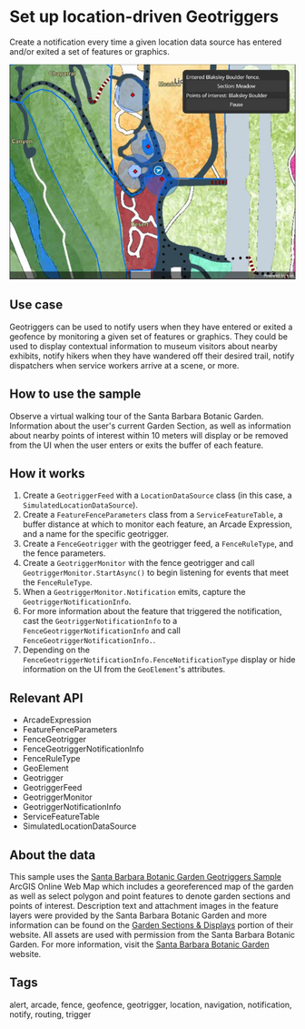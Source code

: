 # Set up location-driven Geotriggers

Create a notification every time a given location data source has entered and/or exited a set of features or graphics.

![Image of Set up location-driven Geotriggers](LocationDrivenGeotriggers.jpg)

## Use case

Geotriggers can be used to notify users when they have entered or exited a geofence by monitoring a given set of features or graphics. They could be used to display contextual information to museum visitors about nearby exhibits, notify hikers when they have wandered off their desired trail, notify dispatchers when service workers arrive at a scene, or more.

## How to use the sample

Observe a virtual walking tour of the Santa Barbara Botanic Garden. Information about the user's current Garden Section, as well as information about nearby points of interest within 10 meters will display or be removed from the UI when the user enters or exits the buffer of each feature.

## How it works

1. Create a `GeotriggerFeed` with a `LocationDataSource` class (in this case, a `SimulatedLocationDataSource`).
2. Create a `FeatureFenceParameters` class from a `ServiceFeatureTable`, a buffer distance at which to monitor each feature, an Arcade Expression, and a name for the specific geotrigger.
3. Create a `FenceGeotrigger` with the geotrigger feed, a `FenceRuleType`, and the fence parameters.
4. Create a `GeotriggerMonitor` with the fence geotrigger and call `GeotriggerMonitor.StartAsync()` to begin listening for events that meet the `FenceRuleType`.
5. When a `GeotriggerMonitor.Notification` emits, capture the `GeotriggerNotificationInfo`.
6. For more information about the feature that triggered the notification, cast the `GeotriggerNotificationInfo` to a `FenceGeotriggerNotificationInfo` and call `FenceGeotriggerNotificationInfo.`.
7. Depending on the `FenceGeotriggerNotificationInfo.FenceNotificationType` display or hide information on the UI from the `GeoElement`'s attributes.

## Relevant API

* ArcadeExpression
* FeatureFenceParameters
* FenceGeotrigger
* FenceGeotriggerNotificationInfo
* FenceRuleType
* GeoElement
* Geotrigger
* GeotriggerFeed
* GeotriggerMonitor
* GeotriggerNotificationInfo
* ServiceFeatureTable
* SimulatedLocationDataSource

## About the data

This sample uses the [Santa Barbara Botanic Garden Geotriggers Sample](https://arcgisruntime.maps.arcgis.com/home/item.html?id=6ab0e91dc39e478cae4f408e1a36a308) ArcGIS Online Web Map which includes a georeferenced map of the garden as well as select polygon and point features to denote garden sections and points of interest. Description text and attachment images in the feature layers were provided by the Santa Barbara Botanic Garden and more information can be found on the [Garden Sections & Displays](https://www.sbbg.org/explore-garden/garden-sections-displays) portion of their website. All assets are used with permission from the Santa Barbara Botanic Garden. For more information, visit the [Santa Barbara Botanic Garden](https://www.sbbg.org) website.

## Tags

alert, arcade, fence, geofence, geotrigger, location, navigation, notification, notify, routing, trigger